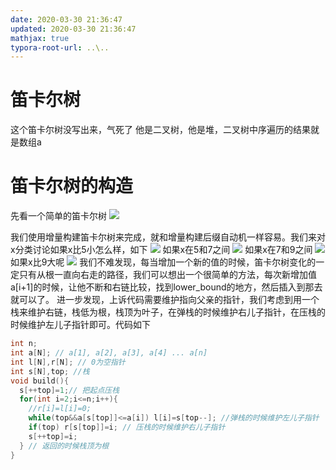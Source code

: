 ```yaml
---
date: 2020-03-30 21:36:47
updated: 2020-03-30 21:36:47
mathjax: true
typora-root-url: ..\..
---
```


# 笛卡尔树
 这个笛卡尔树没写出来，气死了
 他是二叉树，他是堆，二叉树中序遍历的结果就是数组a

# 笛卡尔树的构造
 先看一个简单的笛卡尔树
![](/images/image-2020-33-02-13.64.70.000.png)
<!---more-->
 我们使用增量构建笛卡尔树来完成，就和增量构建后缀自动机一样容易。我们来对x分类讨论如果x比5小怎么样，如下
![](/images/image-2020-33-02-13.64.80.000.png)
如果x在5和7之间
![](/images/image-2020-33-02-13.64.90.000.png)
如果x在7和9之间
![](/images/image-2020-33-02-13.65.00.000.png)
如果x比9大呢
![](/images/image-2020-33-02-13.65.10.000.png)
 我们不难发现，每当增加一个新的值的时候，笛卡尔树变化的一定只有从根一直向右走的路径，我们可以想出一个很简单的方法，每次新增加值a[i+1]的时候，让他不断和右链比较，找到lower_bound的地方，然后插入到那去就可以了。
 进一步发现，上诉代码需要维护指向父亲的指针，我们考虑到用一个栈来维护右链，栈低为根，栈顶为叶子，在弹栈的时候维护右儿子指针，在压栈的时候维护左儿子指针即可。代码如下
```cpp
int n;
int a[N]; // a[1], a[2], a[3], a[4] ... a[n]
int l[N],r[N]; // 0为空指针
int s[N],top; //栈
void build(){
  s[++top]=1;// 把起点压栈
  for(int i=2;i<=n;i++){
    //r[i]=l[i]=0;
    while(top&&a[s[top]]<=a[i]) l[i]=s[top--]; //弹栈的时候维护左儿子指针
    if(top) r[s[top]]=i; // 压栈的时候维护右儿子指针
    s[++top]=i;
  } // 返回的时候栈顶为根
}

```